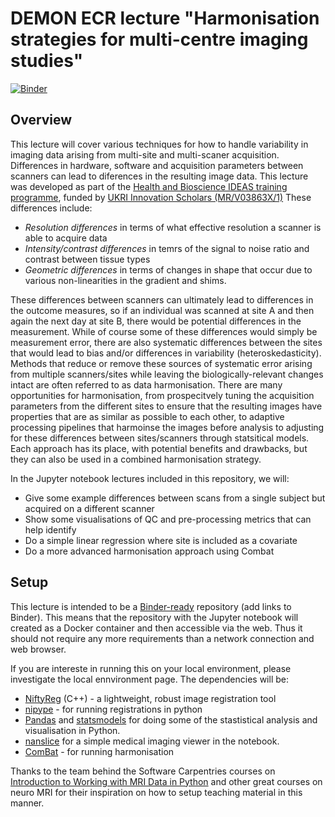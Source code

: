 # DEMON ECR lecture "Harmonisation strategies for multi-centre imaging studies"

[![Binder](https://mybinder.org/badge_logo.svg)](https://mybinder.org/v2/gh/HealthBioscienceIDEAS/demon-imaging-harmonisation/HEAD)

## Overview
This lecture will cover various techniques for how to handle variability in imaging data arising from multi-site and multi-scaner acquisition. 
Differences in hardware, software and acquisition parameters between scanners can lead to diferences in the resulting image data. This lecture was developed as part of the [Health and Bioscience IDEAS training programme](https://healthbioscienceideas.github.io/), funded by [UKRI Innovation Scholars (MR/V03863X/1)](https://www.ukri.org/opportunity/innovation-scholars-data-science-training-in-health-bioscience/)
These differences include:

* _Resolution differences_ in terms of what effective resolution a scanner is able to acquire data
* _Intensity/contrast differences_ in temrs of the signal to noise ratio and contrast between tissue types
* _Geometric differences_ in terms of changes in shape that occur due to various non-linearities in the gradient and shims.

These differences between scanners can ultimately lead to differences in the outcome measures, so if an individual
was scanned at site A and then again the next day at site B, there would be potential differences in the measurement.
While of course some of these differences would simply be measurement error, there are also systematic differences between the sites that would lead
to bias and/or differences in variability (heteroskedasticity). 
Methods that reduce or remove these sources of systematic error arising from multiple scanners/sites while leaving the biologically-relevant changes intact are often referred to as data harmonisation. 
There are many opportunities for harmonisation, from prospecitvely tuning the acquisition parameters from the different sites 
to ensure that the resulting images have properties that are as similar as possible to each other, to adaptive processing pipelines
that harmoinse the images before analysis to adjusting for these differences between sites/scanners through statsitical models.
Each approach has its place, with potential benefits and drawbacks, but they can also be used in a combined harmonisation strategy.

In the Jupyter notebook lectures included in this repository, we will:
* Give some example differences between scans from a single subject but acquired on a different scanner
* Show some visualisations of QC and pre-processing metrics that can help identify 
* Do a simple linear regression where site is included as a covariate
* Do a more advanced harmonisation approach using Combat

## Setup
This lecture is intended to be a [Binder-ready](https://mybinder.org/) repository (add links to Binder). This means that the repository with the Jupyter notebook will created as a 
Docker container and then accessible via the web. Thus it should not require any more requirements than a network connection and web browser.

If you are intereste in running this on your local environment, please investigate the local ennvironment page. The dependencies will be: 
* [NiftyReg](https://github.com/KCL-BMEIS/niftyreg) (C++) - a lightweight, robust image registration tool
* [nipype](https://nipype.readthedocs.io/en/latest/) - for running registrations in python
* [Pandas](https://pandas.pydata.org/docs/index.html) and [statsmodels](https://www.statsmodels.org/stable/index.html) for doing some of the stastistical analysis and visualisation in Python.
* [nanslice](https://github.com/spinicist/nanslice) for a simple medical imaging viewer in the notebook.
* [ComBat](https://github.com/Jfortin1/ComBatHarmonization) - for running harmonisation

Thanks to the team behind the Software Carpentries courses on [Introduction to Working with MRI Data in Python](https://carpentries-incubator.github.io/SDC-BIDS-IntroMRI) and other great courses on neuro MRI for their inspiration on how to setup teaching material in this manner. 
